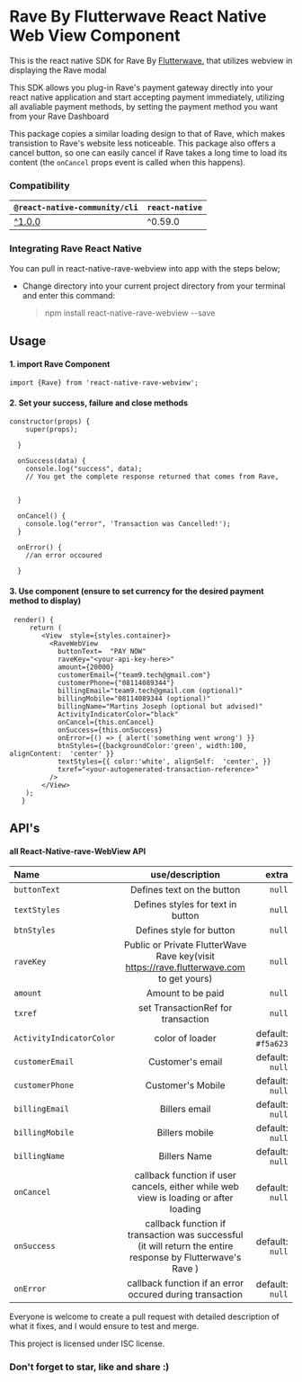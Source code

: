 # Rave By Flutterwave React Native Web View Component
This is the react native SDK for Rave By [Flutterwave.](https://rave.flutterwave.com) that utilizes webview in displaying the Rave modal

This SDK allows you plug-in Rave's payment gateway directly into your react native application and start accepting payment immediately, utilizing all avaliable payment methods, by setting the payment method you want from your Rave Dashboard

This package copies a similar loading design to that of Rave, which makes transistion to Rave's website less noticeable. This package also offers a cancel button, so one can easily cancel if Rave takes a long time to load its content (the ``` onCancel ``` props event is called when this happens).

### Compatibility
|`@react-native-community/cli` |`react-native`|
| --| --|
|[^1.0.0](https://github.com/react-native-community/cli/tree/1.x) |^0.59.0|


### Integrating Rave React Native

You can pull in react-native-rave-webview into app with the steps below;

-   Change directory into your current project directory from your terminal and enter this command:

    > npm install react-native-rave-webview --save

## Usage

#### 1. import Rave Component

    import {Rave} from 'react-native-rave-webview';

 #### 2. Set your success, failure and close methods



    constructor(props) {
        super(props);

      }

      onSuccess(data) {
        console.log("success", data);
        // You get the complete response returned that comes from Rave,
        

      }

      onCancel() {
        console.log("error", 'Transaction was Cancelled!');
      }

      onError() {
        //an error occoured

      }
#### 3. Use component (ensure to set currency for the desired payment method to display)



     render() {
         return (
            <View  style={styles.container}>
              <RaveWebView
                buttonText=  "PAY NOW"
                raveKey="<your-api-key-here>"
                amount={20000}
                customerEmail={"team9.tech@gmail.com"}
                customerPhone={"08114089344"}
                billingEmail="team9.tech@gmail.com (optional)"
                billingMobile="08114089344 (optional)"
                billingName="Martins Joseph (optional but advised)"
                ActivityIndicatorColor="black"
                onCancel={this.onCancel}
                onSuccess={this.onSuccess}
                onError={() => { alert('something went wrong') }}
                btnStyles={{backgroundColor:'green', width:100, alignContent:  'center' }}
                textStyles={{ color:'white', alignSelf:  'center', }}
                txref="<your-autogenerated-transaction-reference>"
              />
            </View>
	    );
	   }



## API's



#### [](https://github.com/react-native-nigeria/react-native-rave-webview#API)all React-Native-rave-WebView API



| Name | use/description | extra |
| :--- | :---: | ---: |
| `buttonText` | Defines text on the button| `null` |
| `textStyles` | Defines styles for text in button | `null` |
| `btnStyles` | Defines style for button | `null` |
| `raveKey` | Public or Private FlutterWave Rave key(visit https://rave.flutterwave.com to get yours) |`null` |
| `amount` | Amount to be paid | `null` |
| `txref` | set TransactionRef for transaction | `null` |
| `ActivityIndicatorColor` | color of loader | default: `#f5a623` |
| `customerEmail` | Customer's email | default: `null` |
| `customerPhone` | Customer's Mobile | default: `null` |
| `billingEmail` | Billers email | default: `null` |
| `billingMobile` | Billers mobile | default: `null` |
| `billingName` | Billers Name | default: `null` |
| `onCancel` | callback function if user cancels, either while web view is loading or after loading | default: `null` |
| `onSuccess` | callback function if transaction was successful (it will return the entire response by Flutterwave's Rave ) | default: `null` |
| `onError` | callback function if an error occured during transaction  | default: `null` |



Everyone is welcome to create a pull request with detailed description of what it fixes, and I would ensure to test and merge.


  This project is licensed under ISC license.




### Don't forget to star, like and share :)
